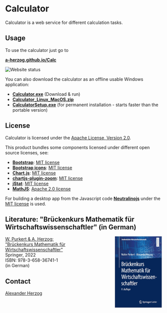 # Calculator

Calculator is a web service for different calculation tasks.

## Usage

To use the calculator just go to

**[a-herzog.github.io/Calc](https://a-herzog.github.io/Calc/)**

![Website status](https://img.shields.io/website?url=https%3A%2F%2Fa-herzog.github.io%2FCalc%2F)

You can also download the calculator as an offline usable Windows application:

- [**Calculator.exe**](https://github.com/A-Herzog/Distributions/releases/latest/download/Calculator.exe) (Download & run)
- [**Calculator_Linux_MacOS.zip**](https://github.com/A-Herzog/Distributions/releases/latest/download/Calculator_Linux_MacOS.zip)
- [**CalculatorSetup.exe**](https://github.com/A-Herzog/Distributions/releases/latest/download/CalculatorSetup.exe) (for permanent installation - starts faster than the portable version)

## License

Calculator is licensed under the [Apache License, Version 2.0](https://www.apache.org/licenses/LICENSE-2.0).

This product bundles some components licensed under different open source licenses, see:

- [**Bootstrap**](https://getbootstrap.com/): [MIT license](https://opensource.org/license/mit/)
- [**Bootstrap icons**](https://icons.getbootstrap.com): [MIT license](https://opensource.org/license/mit/)
- [**Chart.js**](https://www.chartjs.org): [MIT license](https://opensource.org/license/mit/)
- [**chartjs-plugin-zoom**](https://www.chartjs.org/chartjs-plugin-zoom/latest/): [MIT license](https://opensource.org/license/mit/)
- [**jStat**](http://jstat.github.io/): [MIT license](https://opensource.org/license/mit/)
- [**MathJS**](https://mathjs.org/): [Apache 2.0 license](https://www.apache.org/licenses/LICENSE-2.0)

For building a desktop app from the Javascript code [**Neutralinojs**](https://neutralino.js.org/) under the
[MIT license](https://opensource.org/license/mit/) is used.

## Literature: "Brückenkurs Mathematik für Wirtschaftswissenschaftler" (in German)

[<img src="images/CoverHerzogBrueckenkursMathematikFuerWirtschaftswissenschaftler_small.png" style="float: right; max-width: 30%; padding-left: 5px">](https://link.springer.com/book/10.1007/978-3-658-36742-8)

[W. Purkert & A. Herzog:<br>"Brückenkurs Mathematik für Wirtschaftswissenschaftler"](https://link.springer.com/book/10.1007/978-3-658-36742-8)<br>
Springer, 2022<br>
ISBN: 978-3-658-36741-1<br>
(in German)

## Contact

[Alexander Herzog](https://github.com/A-Herzog)
